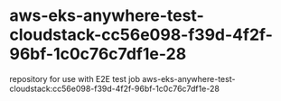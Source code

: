 # aws-eks-anywhere-test-cloudstack-cc56e098-f39d-4f2f-96bf-1c0c76c7df1e-28
repository for use with E2E test job aws-eks-anywhere-test-cloudstack:cc56e098-f39d-4f2f-96bf-1c0c76c7df1e-28
